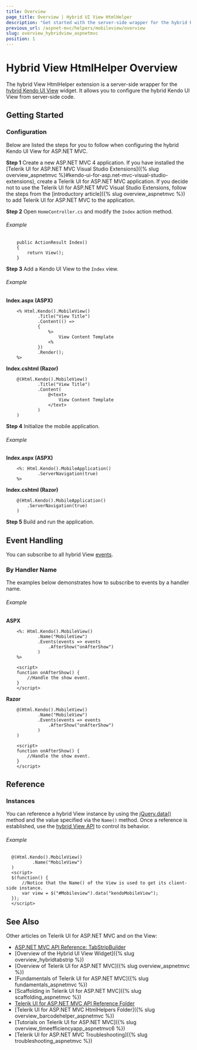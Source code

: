 ```yaml
---
title: Overview
page_title: Overview | Hybrid UI View HtmlHelper
description: "Get started with the server-side wrapper for the hybrid Kendo UI View widget for ASP.NET MVC."
previous_url: /aspnet-mvc/helpers/mobileview/overview
slug: overview_hybridview_aspnetmvc
position: 1
---
```


# Hybrid View HtmlHelper Overview

The hybrid View HtmlHelper extension is a server-side wrapper for the [hybrid Kendo UI View](http://demos.telerik.com/kendo-ui/m/index#mobile-view/index) widget. It allows you to configure the hybrid Kendo UI View from server-side code.

## Getting Started

### Configuration

Below are listed the steps for you to follow when configuring the hybrid Kendo UI View for ASP.NET MVC.

**Step 1** Create a new ASP.NET MVC 4 application. If you have installed the [Telerik UI for ASP.NET MVC Visual Studio Extensions]({% slug overview_aspnetmvc %}#kendo-ui-for-asp.net-mvc-visual-studio-extensions), create a Telerik UI for ASP.NET MVC application. If you decide not to use the Telerik UI for ASP.NET MVC Visual Studio Extensions, follow the steps from the [introductory article]({% slug overview_aspnetmvc %}) to add Telerik UI for ASP.NET MVC to the application.

**Step 2** Open `HomeController.cs` and modify the `Index` action method.

###### Example

        public ActionResult Index()
        {
            return View();
        }

**Step 3** Add a Kendo UI View to the `Index` view.

###### Example

**Index.aspx (ASPX)**

        <% Html.Kendo().MobileView()
                .Title("View Title")
                .Content(() =>
                {
                    %>
                        View Content Template
                    <%
                })
                .Render();
        %>

**Index.cshtml (Razor)**

        @(Html.Kendo().MobileView()
                .Title("View Title")
                .Content(
                    @<text>
                        View Content Template
                    </text>
                )
        )

**Step 4** Initialize the mobile application.

###### Example

**Index.aspx (ASPX)**

        <%: Html.Kendo().MobileApplication()
                .ServerNavigation(true)
        %>

**Index.cshtml (Razor)**

        @(Html.Kendo().MobileApplication()
            .ServerNavigation(true)
        )

**Step 5** Build and run the application.

## Event Handling

You can subscribe to all hybrid View [events](/api/javascript/mobile/ui/view#events).

### By Handler Name

The examples below demonstrates how to subscribe to events by a handler name.

###### Example

**ASPX**

        <%: Html.Kendo().MobileView()
                .Name("MobileView")
                .Events(events => events
                    .AfterShow("onAfterShow")
                )
        %>

        <script>
        function onAfterShow() {
            //Handle the show event.
        }
        </script>

**Razor**

        @(Html.Kendo().MobileView()
                .Name("MobileView")
                .Events(events => events
                    .AfterShow("onAfterShow")
                )
        )

        <script>
        function onAfterShow() {
            //Handle the show event.
        }
        </script>

## Reference

### Instances

You can reference a hybrid View instance by using the [jQuery.data()](http://api.jquery.com/jQuery.data/) method and the value specified via the `Name()` method. Once a reference is established, use the [hybrid View API](/api/javascript/mobile/ui/view#methods) to control its behavior.

###### Example

      @(Html.Kendo().MobileView()
              .Name("MobileView")
      )
      <script>
      $(function() {
          //Notice that the Name() of the View is used to get its client-side instance.
          var view = $("#Mobileview").data("kendoMobileView");
      });
      </script>

## See Also

Other articles on Telerik UI for ASP.NET MVC and on the View:

* [ASP.NET MVC API Reference: TabStripBuilder](/api/aspnet-mvc/Kendo.Mvc.UI.Fluent/MobileTabStripBuilder)
* [Overview of the Hybrid UI View Widget]({% slug overview_hybridtabstrip %})
* [Overview of Telerik UI for ASP.NET MVC]({% slug overview_aspnetmvc %})
* [Fundamentals of Telerik UI for ASP.NET MVC]({% slug fundamentals_aspnetmvc %})
* [Scaffolding in Telerik UI for ASP.NET MVC]({% slug scaffolding_aspnetmvc %})
* [Telerik UI for ASP.NET MVC API Reference Folder](/api/aspnet-mvc/Kendo.Mvc/AggregateFunction)
* [Telerik UI for ASP.NET MVC HtmlHelpers Folder]({% slug overview_barcodehelper_aspnetmvc %})
* [Tutorials on Telerik UI for ASP.NET MVC]({% slug overview_timeefficiencyapp_aspnetmvc6 %})
* [Telerik UI for ASP.NET MVC Troubleshooting]({% slug troubleshooting_aspnetmvc %})
